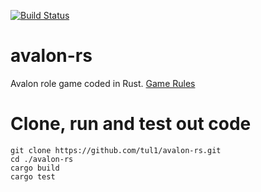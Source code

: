 [![Build Status](http://15.188.81.183:8080/buildStatus/icon?job=avalon-rs%2Fmaster)](http://15.188.81.183:8080/job/avalon-rs/job/master/)

# avalon-rs
Avalon role game coded in Rust.
[Game Rules](https://hobbylark.com/card-games/How-to-Play-Avalon)

# Clone, run and test out code
```
git clone https://github.com/tul1/avalon-rs.git
cd ./avalon-rs
cargo build
cargo test
```
